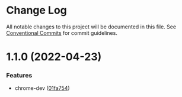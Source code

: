 # Change Log

All notable changes to this project will be documented in this file.
See [Conventional Commits](https://conventionalcommits.org) for commit guidelines.

# 1.1.0 (2022-04-23)


### Features

* chrome-dev ([01fa754](https://github.com/snomiao/js/commit/01fa754dbeb350057c66962a1b92972187b6ac76))
